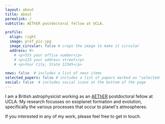 ```yaml
---
layout: about
title: about
permalink: /
subtitle: AEThER postdoctoral fellow at UCLA.

profile:
  align: right
  image: prof_pic.jpg
  image_circular: false # crops the image to make it circular
  address: #>
    # <p>555 your office number</p>
    # <p>123 your address street</p>
    # <p>Your City, State 12345</p>

news: false  # includes a list of news items
selected_papers: false # includes a list of papers marked as "selected={true}"
social: false  # includes social icons at the bottom of the page
---
```


I am a British astrophysicist working as an [AEThER](https://planets.carnegiescience.edu) postdoctoral fellow at UCLA.
My research focusses on exoplanet formation and evolution, specifically the various processes that occur to planet's atmospheres.

If you interested in any of my work, please feel free to get in touch.